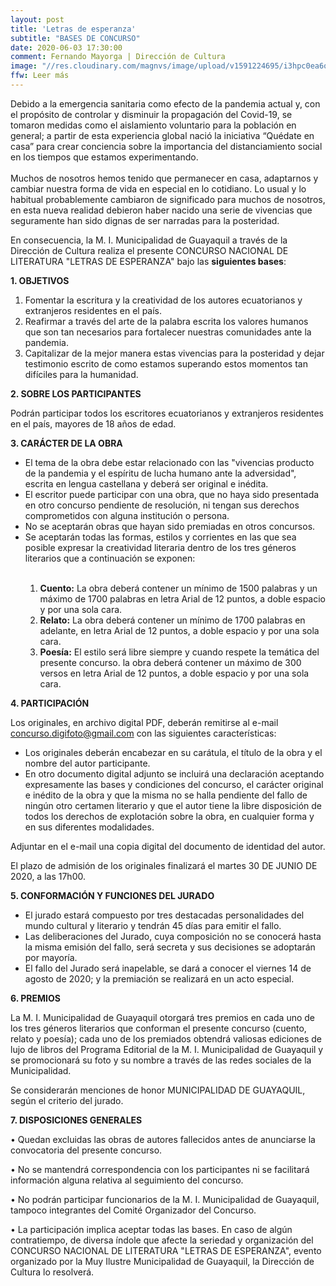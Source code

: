 ```yaml
---
layout: post
title: 'Letras de esperanza'
subtitle: "BASES DE CONCURSO"
date: 2020-06-03 17:30:00
comment: Fernando Mayorga | Dirección de Cultura
image: "//res.cloudinary.com/magnvs/image/upload/v1591224695/i3hpc0ea6o35zqwb65zn.jpg"
ffw: Leer más
---
```

Debido a la emergencia sanitaria como efecto de la pandemia actual y, con el propósito de controlar y disminuir la propagación del Covid-19, se tomaron medidas como el aislamiento voluntario para la población en general; a partir de esta experiencia global nació la iniciativa “Quédate en casa” para crear conciencia sobre la importancia del distanciamiento social en los tiempos que estamos experimentando.<br /><br />Muchos de nosotros hemos tenido que permanecer en casa, adaptarnos y cambiar nuestra forma de vida en especial en lo cotidiano. Lo usual y lo habitual probablemente cambiaron de significado para muchos de nosotros, en esta nueva realidad debieron haber nacido una serie de vivencias que seguramente han sido dignas de ser narradas para la posteridad.

En consecuencia, la M. I. Municipalidad de Guayaquil a través de la Dirección de Cultura realiza el presente CONCURSO NACIONAL DE LITERATURA "LETRAS DE ESPERANZA" bajo las **siguientes bases**:

**1. OBJETIVOS**

<div class="leftie">
<ol>
<li>Fomentar la escritura y la creatividad de los autores ecuatorianos y extranjeros residentes en el país.</li>

<li>Reafirmar a través del arte de la palabra escrita los valores humanos que son tan necesarios para fortalecer nuestras comunidades ante la pandemia.</li>

<li>Capitalizar de la mejor manera estas vivencias para la posteridad y dejar testimonio escrito de como estamos superando estos momentos tan difíciles para la humanidad.</li>
</ol>
</div>

**2. SOBRE LOS PARTICIPANTES**

Podrán participar todos los escritores ecuatorianos y extranjeros residentes en el país, mayores de 18 años de edad.


**3. CARÁCTER DE LA OBRA**

<div class="leftie">
<ul>
<li>El tema de la obra debe estar relacionado con las "vivencias producto de la pandemia y el espíritu de lucha humano ante la adversidad", escrita en lengua castellana y deberá ser original e inédita.</li>
<li>El escritor puede participar con una obra, que no haya sido presentada en otro concurso pendiente de resolución, ni tengan sus derechos comprometidos con alguna institución o persona.</li>
<li>No se aceptarán obras que hayan sido premiadas en otros concursos.</li>
<li>Se aceptarán todas las formas, estilos y corrientes en las que sea posible expresar la creatividad literaria dentro de los tres géneros literarios que a continuación se exponen:</li>

<ol><br />
<li><strong>Cuento:</strong> La obra deberá contener un mínimo de 1500 palabras y un máximo de 1700 palabras en letra Arial de 12 puntos, a doble espacio y por una sola cara.</li>

<li><strong>Relato:</strong> La obra deberá contener un mínimo de 1700 palabras en adelante, en letra Arial de 12 puntos, a doble espacio y por una sola cara.</li>

<li><strong>Poesía:</strong> El estilo será libre siempre y cuando respete la temática del presente concurso. la obra deberá contener un máximo de 300 versos en letra Arial de 12 puntos, a doble espacio y por una sola cara.</li>
</ol>

</ul>
</div>

**4. PARTICIPACIÓN**

Los originales, en archivo digital PDF, deberán remitirse al e-mail concurso.digifoto@gmail.com con las siguientes características:

<div class="leftie">
<ul>
<li>Los originales deberán encabezar en su carátula, el título de la obra y el nombre del autor participante.</li>
<li>En otro documento digital adjunto se incluirá una declaración aceptando expresamente las bases y condiciones del concurso, el carácter original e inédito de la obra y que la misma no se halla pendiente del fallo de ningún otro certamen literario y que el autor tiene la libre disposición de todos los derechos de explotación sobre la obra, en cualquier forma y en sus diferentes modalidades.</li>
</ul>
</div>

Adjuntar en el e-mail una copia digital del documento de identidad del autor.

El plazo de admisión de los originales finalizará el martes 30 DE JUNIO DE 2020, a las 17h00.

**5. CONFORMACIÓN Y FUNCIONES DEL JURADO**

<div class="leftie">
<ul>
<li>El jurado estará compuesto por tres destacadas personalidades del mundo cultural y literario y tendrán 45 días para emitir el fallo.</li>
<li>Las deliberaciones del Jurado, cuya composición no se conocerá hasta la misma emisión del fallo, será secreta y sus decisiones se adoptarán por mayoría.</li>
<li>El fallo del Jurado será inapelable, se dará a conocer el viernes 14 de agosto de 2020; y la premiación se realizará en un acto especial.</li>
</ul>
</div>

**6. PREMIOS**

La M. I. Municipalidad de Guayaquil otorgará tres premios en cada uno de los tres géneros literarios que conforman el presente concurso (cuento, relato y poesía); cada uno de los premiados obtendrá valiosas ediciones de lujo de libros del Programa Editorial de la M. I. Municipalidad de Guayaquil y se promocionará su foto y su nombre a través de las redes sociales de la Municipalidad.

Se considerarán menciones de honor MUNICIPALIDAD DE GUAYAQUIL, según el criterio del jurado.


**7. DISPOSICIONES GENERALES**

• Quedan excluidas las obras de autores fallecidos antes de anunciarse la convocatoria del presente concurso.

• No se mantendrá correspondencia con los participantes ni se facilitará información alguna relativa al seguimiento del concurso.

• No podrán participar funcionarios de la M. I. Municipalidad de Guayaquil, tampoco integrantes del Comité Organizador del Concurso.

• La participación implica aceptar todas las bases. En caso de algún contratiempo, de diversa índole que afecte la seriedad y organización del CONCURSO NACIONAL DE LITERATURA "LETRAS DE ESPERANZA", evento organizado por la Muy Ilustre Municipalidad de Guayaquil, la Dirección de Cultura lo resolverá.
